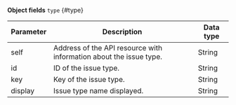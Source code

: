 **Object fields** `type` {#type}

Parameter | Description | Data type
----- | ----- | -----
self | Address of the API resource with information about the issue type. | String
id | ID of the issue type. | String
key | Key of the issue type. | String
display | Issue type name displayed. | String
